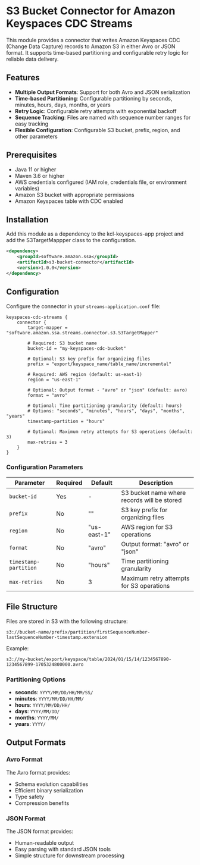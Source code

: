 # S3 Bucket Connector for Amazon Keyspaces CDC Streams

This module provides a connector that writes Amazon Keyspaces CDC (Change Data Capture) records to Amazon S3 in either Avro or JSON format. It supports time-based partitioning and configurable retry logic for reliable data delivery.

## Features

- **Multiple Output Formats**: Support for both Avro and JSON serialization
- **Time-based Partitioning**: Configurable partitioning by seconds, minutes, hours, days, months, or years
- **Retry Logic**: Configurable retry attempts with exponential backoff
- **Sequence Tracking**: Files are named with sequence number ranges for easy tracking
- **Flexible Configuration**: Configurable S3 bucket, prefix, region, and other parameters

## Prerequisites

- Java 11 or higher
- Maven 3.6 or higher
- AWS credentials configured (IAM role, credentials file, or environment variables)
- Amazon S3 bucket with appropriate permissions
- Amazon Keyspaces table with CDC enabled

## Installation

Add this module as a dependency to the kcl-keyspaces-app project and add the S3TargetMappper class to the configuration. 

```xml
<dependency>
    <groupId>software.amazon.ssa</groupId>
    <artifactId>s3-bucket-connector</artifactId>
    <version>1.0.0</version>
</dependency>
```

## Configuration

Configure the connector in your `streams-application.conf` file:

```hocon
keyspaces-cdc-streams {
    connector {
        target-mapper = "software.amazon.ssa.streams.connector.s3.S3TargetMapper"
        
        # Required: S3 bucket name
        bucket-id = "my-keyspaces-cdc-bucket"
        
        # Optional: S3 key prefix for organizing files
        prefix = "export/keyspace_name/table_name/incremental"
        
        # Required: AWS region (default: us-east-1)
        region = "us-east-1"
        
        # Optional: Output format - "avro" or "json" (default: avro)
        format = "avro"
        
        # Optional: Time partitioning granularity (default: hours)
        # Options: "seconds", "minutes", "hours", "days", "months", "years"
        timestamp-partition = "hours"
        
        # Optional: Maximum retry attempts for S3 operations (default: 3)
        max-retries = 3
    }
}
```

### Configuration Parameters

| Parameter | Required | Default | Description |
|-----------|----------|---------|-------------|
| `bucket-id` | Yes | - | S3 bucket name where records will be stored |
| `prefix` | No | "" | S3 key prefix for organizing files |
| `region` | No | "us-east-1" | AWS region for S3 operations |
| `format` | No | "avro" | Output format: "avro" or "json" |
| `timestamp-partition` | No | "hours" | Time partitioning granularity |
| `max-retries` | No | 3 | Maximum retry attempts for S3 operations |

## File Structure

Files are stored in S3 with the following structure:

```
s3://bucket-name/prefix/partition/firstSequenceNumber-lastSequenceNumber-timestamp.extension
```

Example:
```
s3://my-bucket/export/keyspace/table/2024/01/15/14/1234567890-1234567899-1705324800000.avro
```

### Partitioning Options

- **seconds**: `YYYY/MM/DD/HH/MM/SS/`
- **minutes**: `YYYY/MM/DD/HH/MM/`
- **hours**: `YYYY/MM/DD/HH/`
- **days**: `YYYY/MM/DD/`
- **months**: `YYYY/MM/`
- **years**: `YYYY/`

## Output Formats

### Avro Format

The Avro format provides:
- Schema evolution capabilities
- Efficient binary serialization
- Type safety
- Compression benefits

### JSON Format

The JSON format provides:
- Human-readable output
- Easy parsing with standard JSON tools
- Simple structure for downstream processing

#
